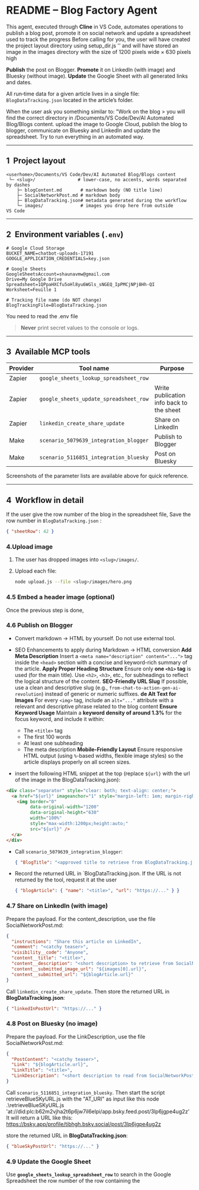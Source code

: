 # README – **Blog Factory Agent**

This agent, executed through **Cline** in VS Code, automates operations to publish a blog post, promote it on social network and update a spreadsheet used to track the progress
Before calling for you, the user will have created the project layout directory using setup_dir.js '<blog title>' and will have stored an image in the images directory with the size of 1200 pixels wide × 630 pixels high

**Publish** the post on Blogger.
**Promote** it on LinkedIn (with image) and Bluesky (without image).
**Update** the Google Sheet with all generated links and dates.

All run‑time data for a given article lives in a single file: `BlogDataTracking.json` located in the article’s folder.

When the user ask you something similar to:
"Work on the blog <blog title>> you will find the correct <slug> directory in <userhome>/Documents/VS Code/Dev/AI Automated Blog/Blogs content. upload the image to Google Cloud, publish the blog to blogger, communicate on Bluesky and LinkedIn and update the spreadsheet.  Try to run everything in an automated way.

---

## 1  Project layout

```
<userhome>/Documents/VS Code/Dev/AI Automated Blog/Blogs content
 └─ <slug>/                # lower‑case, no accents, words separated by dashes
    ├─ blogContent.md       # markdown body (NO title line)
    ├─ SocialNetworkPost.md # markdown body
    ├─ BlogDataTracking.json# metadata generated during the workflow
    └─ images/              # images you drop here from outside VS Code
```

---

## 2  Environment variables (`.env`)

```env
# Google Cloud Storage
BUCKET_NAME=chatbot-uploads-17191
GOOGLE_APPLICATION_CREDENTIALS=key.json

# Google Sheets
GoogleSheetsAccount=shaunavmw@gmail.com
Drive=My Google Drive
Spreadsheet=1QPpaHXCfu5oHl8yu6WGls_sNGEQ_IpPMCjNPj8Hh-QI
Worksheet=Feuille 1

# Tracking file name (do NOT change)
BlogTrackingFile=BlogDataTracking.json
```
You need to read the .env file

> **Never** print secret values to the console or logs.

---

## 3  Available MCP tools

| Provider | Tool name                              | Purpose                                            |
| -------- | -------------------------------------- | -------------------------------------------------- |
| Zapier   | `google_sheets_lookup_spreadsheet_row` | 
| Zapier   | `google_sheets_update_spreadsheet_row` | Write publication info back to the sheet           |
| Zapier   | `linkedin_create_share_update`         | Share on LinkedIn                                  |
| Make     | `scenario_5079639_integration_blogger` | Publish to Blogger                                 |
| Make     | `scenario_5116851_integration_bluesky` | Post on Bluesky                                    |

Screenshots of the parameter lists are available above for quick reference.

---

## 4  Workflow in detail

If the user give the row number of the blog in the spreadsheet file, Save the row number in `BlogDataTracking.json` :

```json
{ "sheetRow": 42 }
```

### 4.Upload image

1.  The user has dropped images into `<slug>/images/`.
2. Upload each file:

   ```bash
   node upload.js --file <slug>/images/hero.png
   ```

### 4.5 Embed a header image (optional)

Once the previous step is done, 

### 4.6 Publish on Blogger

* Convert markdown → HTML by yourself. Do not use external tool. 
* SEO Enhancements to apply during Markdown → HTML conversion
**Add Meta Description**
Insert a `<meta name="description" content="...">` tag inside the `<head>` section with a concise and keyword-rich summary of the article.
**Apply Proper Heading Structure**
Ensure only **one ************************`<h1>`************************ tag** is used (for the main title). Use `<h2>`, `<h3>`, etc., for subheadings to reflect the logical structure of the content.
**SEO-Friendly URL Slug**
If possible, use a clean and descriptive slug (e.g., `from-chat-to-action-gen-ai-revolution`) instead of generic or numeric suffixes.
**de Alt Text for Images**
For every `<img>` tag, include an `alt="..."` attribute with a relevant and descriptive phrase related to the blog content
**Ensure Keyword Usage**
   Maintain a **keyword density of around 1.3%** for the focus keyword, and include it within:

   * The `<title>` tag
   * The first 100 words
   * At least one subheading
   * The meta description
**Mobile-Friendly Layout**
     Ensure responsive HTML output (using `%`-based widths, flexible image styles) so the article displays properly on all screen sizes.

* insert the following HTML snippet at the top  (replace `${url}` with the url of the image in the BlogDataTracking.json):

```html
<div class="separator" style="clear: both; text-align: center;">
  <a href="${url}" imageanchor="1" style="margin-left: 1em; margin-right: 1em;">
    <img border="0"
         data-original-width="1200"
         data-original-height="630"
         width="100%"
         style="max-width:1200px;height:auto;"
         src="${url}" />
  </a>
</div>
```
* Call `scenario_5079639_integration_blogger`:

  ```json
  { "BlogTitle": "<approved title to retrieve from BlogDataTracking.json>", "BlogContent": "<HTML payload>" }
  ```
* Record the returned URL in `BlogDataTracking.json. If the URL is not returned by the tool, request it at the user

  ```json
  { "blogArticle": { "name": "<title>", "url": "https://..." } }
  ```

### 4.7 Share on LinkedIn (with image)

Prepare the payload. For the content_description, use the file SocialNetworkPost.md:

```json
{
  "instructions": "Share this article on LinkedIn",
  "comment": "<catchy teaser>",
  "visibility__code": "Anyone",
  "content__title": "<title>",
  "content__description": "<short description> to retrieve from SocialNetworkPost.md",
  "content__submitted_image_url": "${images[0].url}",
  "content__submitted_url": "${blogArticle.url}"
}
```

Call `linkedin_create_share_update`. Then store the returned URL in **BlogDataTracking.json**:

```json
{ "linkedInPostUrl": "https://..." }
```

### 4.8 Post on Bluesky (no image)

Prepare the payload. For the LinkDescription, use the file SocialNetworkPost.md:

```json
{
  "PostContent": "<catchy teaser>",
  "Link": "${blogArticle.url}",
  "LinkTitle": "<title>",
  "LinkDescription": "<short description to read from SocialNetworkPost.md>"
}
```

Call `scenario_5116851_integration_bluesky`. Then start the script retrieveBlueSKyURL.js with the "AT_URI" as input like this
node .\retrieveBlueSKyURL.js 'at://did:plc:b62m2vjha2t6p6jw7il6elpi/app.bsky.feed.post/3lp6jgpe4ug2z'
It will return a URL like this:
https://bsky.app/profile/tibhgh.bsky.social/post/3lp6jgpe4ug2z

store the returned URL in **BlogDataTracking.json**:

```json
{ "blueSkyPostUrl": "https://..." }
```

### 4.9 Update the Google Sheet

Use **`google_sheets_lookup_spreadsheet_row`** to search in the Google Spreadsheet the row number of the row containing the <title> (to extract from BlogDatatracking.json)
```json
{
  "instructions": "Find the row in the worksheet 'Feuille 1' where the Title column equals 'From Chat to Action: The New Gen AI Revolution'.",
  "drive": "My Google Drive",
  "spreadsheet": "1QPpaHXCfu5oHl8yu6WGls_sNGEQ_IpPMCjNPj8Hh-QI",
  "worksheet": "Feuille 1",
  "lookup_key": "Title",
  "lookup_value": "From Chat to Action: The New Gen AI Revolution"
}
```

Use **`google_sheets_update_spreadsheet_row`**

Example payload (the one that worked):

```json
{
  {
  "instructions": "Update row number 4 in the Google Sheet. The sheet is named 'Feuille 1', within spreadsheet ID '1QPpaHXCfu5oHl8yu6WGls_sNGEQ_IpPMCjNPj8Hh-QI', located in 'My Google Drive'. The data to update in this row is: set the 'Title' column to 'From Chat to Action: The New Gen AI Revolution', 'Summary' column to 'There are 2 new buzz words in the Gen AI space: Agents and MCP. ...', 'Status' column to 'Published', 'Date published' column to '15/5/25', 'Blog Link' column to 'https://vincent-ai.blogspot.com/2025/05/the-rise-of-action-based-ai-mastering.html', 'BlueSky Link' column to 'https://bsky.app/profile/tibhgh.bsky.social/post/3lp7zzlu4ti2z', and 'LinkedIn Link' column to 'https://www.linkedin.com/feed/update/urn:li:share:7328832988134937600/'.",
  "drive": "My Google Drive",
  "spreadsheet": "1QPpaHXCfu5oHl8yu6WGls_sNGEQ_IpPMCjNPj8Hh-QI",
  "worksheet": "Feuille 1",
  "row": "4",  
  "Title": "From Chat to Action: The New Gen AI Revolution",
  "Summary": "There are 2 new buzz words in the Gen AI space: Agents and MCP. ...",
  "Status": "Published",
  "Date published": "15/5/25",
  "Blog Link": "https://vincent-ai.blogspot.com/2025/05/the-rise-of-action-based-ai-mastering.html",
  "BlueSky Link": "https://bsky.app/profile/tibhgh.bsky.social/post/3lp7zzlu4ti2z",
  "LinkedIn Link": "https://www.linkedin.com/feed/update/urn:li:share:7328832988134937600/"
}

```

**JSON source mapping**

| Column in Sheet | Field in `BlogDataTracking.json` |
| --------------- | -------------------------------- |
| Blog link       | `blogArticle.url`                |
| Bluesky link    | `blueSkyPostUrl`                 |
| LinkedIn link   | `linkedInPostUrl`                |

> Make sure the string contains **exactly the same number of columns** as your sheet, otherwise the update will fail.

## 5  Error handling & fallback  Error handling & fallback

> **If something goes wrong, report the error, analyse potential causes, and suggest concrete fixes.**


